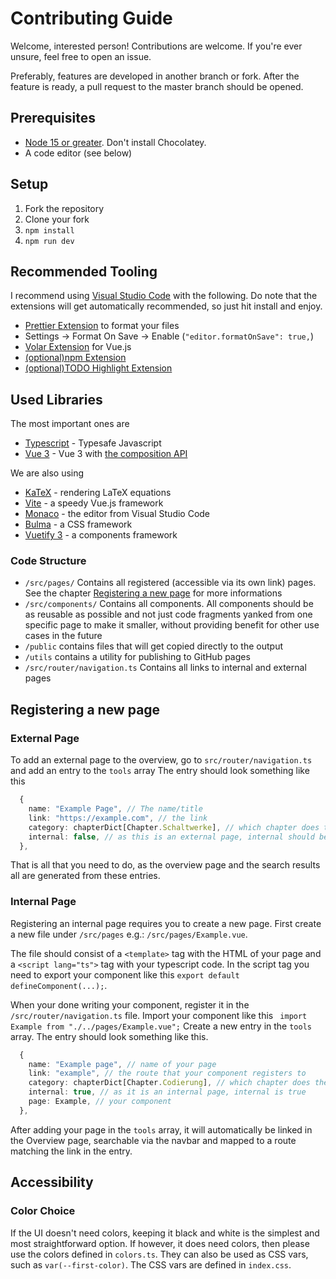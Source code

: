 # Contributing Guide

Welcome, interested person! Contributions are welcome. If you're ever unsure, feel free to open an issue.

Preferably, features are developed in another branch or fork. After the feature is ready, a pull request to the master branch should be opened.

## Prerequisites

- [Node 15 or greater](https://nodejs.org/en/). Don't install Chocolatey.
- A code editor (see below)

## Setup

1. Fork the repository
2. Clone your fork
3. `npm install`
4. `npm run dev`

## Recommended Tooling

I recommend using [Visual Studio Code](https://code.visualstudio.com/) with the following. Do note that the extensions will get automatically recommended, so just hit install and enjoy.

- [Prettier Extension](https://marketplace.visualstudio.com/items?itemName=esbenp.prettier-vscode) to format your files
- Settings &rarr; Format On Save &rarr; Enable (`"editor.formatOnSave": true,`)
- [Volar Extension](https://marketplace.visualstudio.com/items?itemName=johnsoncodehk.volar) for Vue.js
- [(optional)npm Extension](https://marketplace.visualstudio.com/items?itemName=eg2.vscode-npm-script)
- [(optional)TODO Highlight Extension](https://marketplace.visualstudio.com/items?itemName=wayou.vscode-todo-highlight)

## Used Libraries

The most important ones are

- [Typescript](https://www.typescriptlang.org/) - Typesafe Javascript
- [Vue 3](https://github.com/vuejs/vue-next/) - Vue 3 with [the composition API](https://vue-composition-api-rfc.netlify.app/api.html)

We are also using

- [KaTeX](https://katex.org/) - rendering LaTeX equations
- [Vite](https://github.com/vuejs/vite) - a speedy Vue.js framework
- [Monaco](https://microsoft.github.io/monaco-editor/) - the editor from Visual Studio Code
- [Bulma](https://bulma.io/) - a CSS framework
- [Vuetify 3](https://next.vuetifyjs.com/en/components/app-bars/) - a components framework

### Code Structure

- `/src/pages/` Contains all registered (accessible via its own link) pages. See the chapter [Registering a new page](#registering-a-new-page) for more informations
- `/src/components/` Contains all components. All components should be as reusable as possible and not just code fragments yanked from one specific page to make it smaller, without providing benefit for other use cases in the future
- `/public` contains files that will get copied directly to the output
- `/utils` contains a utility for publishing to GitHub pages
- `/src/router/navigation.ts` Contains all links to internal and external pages

## Registering a new page

### External Page

To add an external page to the overview, go to `src/router/navigation.ts` and add an entry to the `tools` array
The entry should look something like this

```ts
  {
    name: "Example Page", // The name/title
    link: "https://example.com", // the link
    category: chapterDict[Chapter.Schaltwerke], // which chapter does the page belong to
    internal: false, // as this is an external page, internal should be false
  },
```

That is all that you need to do, as the overview page and the search results all are generated from these entries.

### Internal Page

Registering an internal page requires you to create a new page.
First create a new file under `/src/pages` e.g.: `/src/pages/Example.vue`.

The file should consist of a `<template>` tag with the HTML of your page and a `<script lang="ts">` tag with your typescript code. In the script tag you need to export your component like this `export default defineComponent(...);`.

When your done writing your component, register it in the `/src/router/navigation.ts` file.
Import your component like this ` import Example from "./../pages/Example.vue";`
Create a new entry in the `tools` array. The entry should look something like this.

```ts
  {
    name: "Example page", // name of your page
    link: "example", // the route that your component registers to
    category: chapterDict[Chapter.Codierung], // which chapter does the page belong to
    internal: true, // as it is an internal page, internal is true
    page: Example, // your component
  },
```

After adding your page in the `tools` array, it will automatically be linked in the Overview page, searchable via the navbar and mapped to a route matching the link in the entry.

## Accessibility

### Color Choice

If the UI doesn't need colors, keeping it black and white is the simplest and most straightforward option. If however, it does need colors, then please use the colors defined in `colors.ts`.
They can also be used as CSS vars, such as `var(--first-color)`. The CSS vars are defined in `index.css`.
